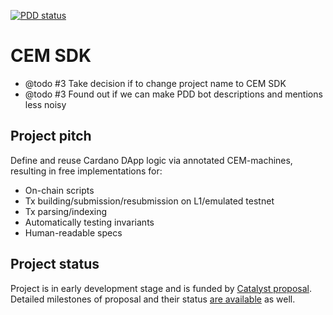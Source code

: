 [![PDD status](https://www.0pdd.com/svg?name=mlabs-haskell/cem-script)](https://www.0pdd.com/p?name=mlabs-haskell/cem-script)

# CEM SDK

* @todo #3 Take decision if to change project name to CEM SDK
* @todo #3 Found out if we can make PDD bot descriptions and mentions less noisy

## Project pitch

Define and reuse Cardano DApp logic via annotated CEM-machines, resulting in free implementations for:

* On-chain scripts
* Tx building/submission/resubmission on L1/emulated testnet
* Tx parsing/indexing
* Automatically testing invariants
* Human-readable specs

## Project status

Project is in early development stage and is funded by
[Catalyst proposal](https://projectcatalyst.io/funds/10/f10-development-and-infrastructure/mlabs-cemscript-sdk-get-your-dapp-implementation-from-annotated-on-chain-logic-state-machine).
Detailed milestones of proposal and their status [are available](https://milestones.projectcatalyst.io/projects/1000118) as well.
